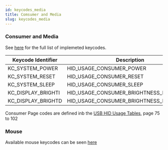 ```yaml
---
id: keycodes_media
title: Comsumer and Media
slug: keycodes_media
---
```



### Consumer and Media

See [here](https://github.com/jpconstantineau/BlueMicro_BLE/blob/master/firmware/hid_keycodes.h#L465) for the full list of implemeted keycodes.

| Keycode Identifier      | Description             | 
| ----------------------- | ----------------------- | 
| KC_SYSTEM_POWER         | HID_USAGE_CONSUMER_POWER  | 
| KC_SYSTEM_RESET         | HID_USAGE_CONSUMER_RESET  | 
| KC_SYSTEM_SLEEP         | HID_USAGE_CONSUMER_SLEEP  | 
| KC_DISPLAY_BRIGHTI      | HID_USAGE_CONSUMER_BRIGHTNESS_INCREMENT      | 
| KC_DISPLAY_BRIGHTD      | HID_USAGE_CONSUMER_BRIGHTNESS_DECREMENT      | 

Consumer Page codes are defined inb the [USB HID Usage Tables](https://www.usb.org/sites/default/files/documents/hut1_12v2.pdf), page 75 to 102

### Mouse

Available mouse keycodes can be seen [here](https://github.com/jpconstantineau/BlueMicro_BLE/blob/master/firmware/hid_keycodes.h#L535)